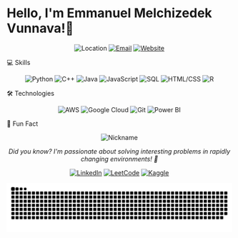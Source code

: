 # Hello, I'm Emmanuel Melchizedek Vunnava!👋
<p align="center"> <img src="https://img.shields.io/badge/Location-Delray%20Beach%2C%20FL-blue?style=for-the-badge&logo=google-maps" alt="Location"> <a href="mailto:emmanuelmelchizedekvunnava@gmail.com"><img src="https://img.shields.io/badge/Email-Contact%20Me-red?style=for-the-badge&logo=gmail" alt="Email"></a> <a href="https://emmanuel-v.onrender.com"><img src="https://img.shields.io/badge/Website-Visit%20Me-orange?style=for-the-badge&logo=google-chrome" alt="Website"></a> </p>
💻 Skills
<p align="center"> <img src="https://img.shields.io/badge/Python-★★★★☆-yellow?style=for-the-badge&logo=python" alt="Python"> <img src="https://img.shields.io/badge/C++-★★★★☆-blue?style=for-the-badge&logo=c%2B%2B" alt="C++"> <img src="https://img.shields.io/badge/Java-★★★☆☆-orange?style=for-the-badge&logo=java" alt="Java"> <img src="https://img.shields.io/badge/JavaScript-★★★☆☆-yellow?style=for-the-badge&logo=javascript" alt="JavaScript"> <img src="https://img.shields.io/badge/SQL-★★★★☆-blue?style=for-the-badge&logo=mysql" alt="SQL"> <img src="https://img.shields.io/badge/HTML%2FCSS-★★★★☆-orange?style=for-the-badge&logo=html5" alt="HTML/CSS"> <img src="https://img.shields.io/badge/R-★★★☆☆-blue?style=for-the-badge&logo=r" alt="R"> </p>
🛠 Technologies
<p align="center"> <img src="https://img.shields.io/badge/AWS-★★★☆☆-yellow?style=for-the-badge&logo=amazon-aws" alt="AWS"> <img src="https://img.shields.io/badge/Google%20Cloud-★★★☆☆-blue?style=for-the-badge&logo=google-cloud" alt="Google Cloud"> <img src="https://img.shields.io/badge/Git-★★★★☆-orange?style=for-the-badge&logo=git" alt="Git"> <img src="https://img.shields.io/badge/Power%20BI-★★★☆☆-yellow?style=for-the-badge&logo=power-bi" alt="Power BI"> </p>
🌟 Fun Fact
<p align="center"> <img src="https://img.shields.io/badge/Nickname-El%20Patron2-purple?style=for-the-badge" alt="Nickname"> </p> <p align="center"> <em>Did you know? I'm passionate about solving interesting problems in rapidly changing environments! 🚀</em> </p>
<p align="center"> <a href="https://www.linkedin.com/in/emmanuel-melchizedek-vunnava-56b370194"><img src="https://img.shields.io/badge/LinkedIn-Connect-blue?style=for-the-badge&logo=linkedin" alt="LinkedIn"></a> <a href="https://leetcode.com/u/EmmanuelMelchizedek/"><img src="https://img.shields.io/badge/LeetCode-Solve-orange?style=for-the-badge&logo=leetcode" alt="LeetCode"></a> <a href="https://www.kaggle.com/emmanuelvunnava"><img src="https://img.shields.io/badge/Kaggle-Compete-blue?style=for-the-badge&logo=kaggle" alt="Kaggle"></a> </p> <!-- Snake Game --> <p align="center"> <img src="https://raw.githubusercontent.com/platane/snk/output/github-contribution-grid-snake.svg" alt="Snake Game"> </p>
